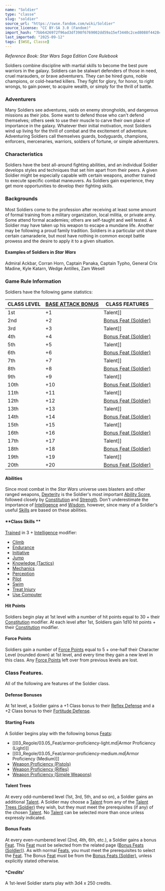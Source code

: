```yaml
---
name: "Soldier"
type: "classe"
slug: "soldier"
source_url: "https://swse.fandom.com/wiki/Soldier"
source_license: "CC BY-SA 3.0 (Fandom)"
import_hash: "7bb6426972f96ad3df398f6769002dd59a15ef3440c2ced8088f4428c76b55cc"
last_imported: "2025-09-12"
tags: [SWSE, Classe]
---
```

*Reference Book: Star Wars Saga Edition Core Rulebook*

Soldiers combine discipline with martial skills to become the best pure warriors in the galaxy. Soldiers can be stalwart defenders of those in need, cruel marauders, or brave adventurers. They can be hired guns, noble champions, or cold-hearted killers. They fight for glory, for honor, to right wrongs, to gain power, to acquire wealth, or simply for the thrill of battle.

### Adventurers
Many Soldiers see adventures, raids on enemy strongholds, and dangerous missions as their jobs. Some want to defend those who can't defend themselves; others seek to use their muscle to carve their own place of importance in the galaxy. Whatever their initial motivation, most Soldiers wind up living for the thrill of combat and the excitement of adventure. Adventuring Soldiers call themselves guards, bodyguards, champions, enforcers, mercenaries, warriors, soldiers of fortune, or simple adventurers.

### Characteristics
Soldiers have the best all-around fighting abilities, and an individual Soldier develops styles and techniques that set him apart from their peers. A given Soldier might be especially capable with certain weapons, another trained to execute specific combat maneuvers. As Soldiers gain experience, they get more opportunities to develop their fighting skills.

### Backgrounds
Most Soldiers come to the profession after receiving at least some amount of formal training from a military organization, local militia, or private army. Some attend formal academies; others are self-taught and well tested. A Soldier may have taken up his weapon to escape a mundane life. Another may be following a proud family tradition. Soldiers in a particular unit share certain camaraderie, but most have nothing in common except battle prowess and the desire to apply it to a given situation.

#### **Examples of Soldiers in *Star Wars***
Admiral Ackbar, Corran Horn, Captain Panaka, Captain Typho, General Crix Madine, Kyle Katarn, Wedge Antilles, Zam Wesell

### Game Rule Information
Soldiers have the following game statistics:

| CLASS LEVEL | [BASE ATTACK BONUS](https://swse.fandom.com/wiki/BASE_ATTACK_BONUS) | CLASS FEATURES |
| --- | --- | --- |
| 1st | <nowiki>+1</nowiki> | Talent]] |
| 2nd | <nowiki>+2</nowiki> | [Bonus Feat (Soldier)](https://swse.fandom.com/wiki/Bonus_Feat_(Soldier)) |
| 3rd | <nowiki>+3</nowiki> | Talent]] |
| 4th | <nowiki>+4</nowiki> | [Bonus Feat (Soldier)](https://swse.fandom.com/wiki/Bonus_Feat_(Soldier)) |
| 5th | <nowiki>+5</nowiki> | Talent]] |
| 6th | <nowiki>+6</nowiki> | [Bonus Feat (Soldier)](https://swse.fandom.com/wiki/Bonus_Feat_(Soldier)) |
| 7th | <nowiki>+7</nowiki> | Talent]] |
| 8th | <nowiki>+8</nowiki> | [Bonus Feat (Soldier)](https://swse.fandom.com/wiki/Bonus_Feat_(Soldier)) |
| 9th | <nowiki>+9</nowiki> | Talent]] |
| 10th | <nowiki>+10</nowiki> | [Bonus Feat (Soldier)](https://swse.fandom.com/wiki/Bonus_Feat_(Soldier)) |
| 11th | <nowiki>+11</nowiki> | Talent]] |
| 12th | <nowiki>+12</nowiki> | [Bonus Feat (Soldier)](https://swse.fandom.com/wiki/Bonus_Feat_(Soldier)) |
| 13th | <nowiki>+13</nowiki> | Talent]] |
| 14th | <nowiki>+14</nowiki> | [Bonus Feat (Soldier)](https://swse.fandom.com/wiki/Bonus_Feat_(Soldier)) |
| 15th | <nowiki>+15</nowiki> | Talent]] |
| 16th | <nowiki>+16</nowiki> | [Bonus Feat (Soldier)](https://swse.fandom.com/wiki/Bonus_Feat_(Soldier)) |
| 17th | <nowiki>+17</nowiki> | Talent]] |
| 18th | <nowiki>+18</nowiki> | [Bonus Feat (Soldier)](https://swse.fandom.com/wiki/Bonus_Feat_(Soldier)) |
| 19th | <nowiki>+19</nowiki> | Talent]] |
| 20th | <nowiki>+20</nowiki> | [Bonus Feat (Soldier)](https://swse.fandom.com/wiki/Bonus_Feat_(Soldier)) |

#### **Abilities**
Since most combat in the *Star Wars* universe uses blasters and other ranged weapons, [Dexterity](https://swse.fandom.com/wiki/Dexterity) is the Soldier's most important [Ability Score](https://swse.fandom.com/wiki/Ability_Score), followed closely by [Constitution](https://swse.fandom.com/wiki/Constitution) and [Strength](https://swse.fandom.com/wiki/Strength). Don't underestimate the importance of [Intelligence](https://swse.fandom.com/wiki/Intelligence) and [Wisdom](https://swse.fandom.com/wiki/Wisdom), however, since many of a Soldier's useful [Skills](https://swse.fandom.com/wiki/Skills) are based on these abilities.

#### **Class Skills **
[Trained](https://swse.fandom.com/wiki/Trained) in 3 + [Intelligence](https://swse.fandom.com/wiki/Intelligence) modifier:

- [Climb](https://swse.fandom.com/wiki/Climb)
- [Endurance](https://swse.fandom.com/wiki/Endurance)
- [Initiative](https://swse.fandom.com/wiki/Initiative)
- [Jump](https://swse.fandom.com/wiki/Jump)
- [Knowledge (Tactics)](https://swse.fandom.com/wiki/Knowledge_(Tactics))
- [Mechanics](https://swse.fandom.com/wiki/Mechanics)
- [Perception](https://swse.fandom.com/wiki/Perception)
- [Pilot](https://swse.fandom.com/wiki/Pilot)
- [Swim](https://swse.fandom.com/wiki/Swim)
- [Treat Injury](https://swse.fandom.com/wiki/Treat_Injury)
- [Use Computer](https://swse.fandom.com/wiki/Use_Computer)

#### **Hit Points**
Soldiers begin play at 1st level with a number of hit points equal to 30 + their [Constitution](https://swse.fandom.com/wiki/Constitution) modifier. At each level after 1st, Soldiers gain 1d10 hit points + their [Constitution](https://swse.fandom.com/wiki/Constitution) modifier.

#### **Force Points**
Soldiers gain a number of [Force Points](https://swse.fandom.com/wiki/Force_Points) equal to 5 + one-half their Character Level (rounded down) at 1st level, and every time they gain a new level in this class. Any [Force Points](https://swse.fandom.com/wiki/Force_Points) left over from previous levels are lost.

### Class Features.
All of the following are features of the Soldier class.

#### **Defense Bonuses**
At 1st level, a Soldier gains a +1 Class bonus to their [Reflex Defense](https://swse.fandom.com/wiki/Reflex_Defense) and a +2 Class bonus to their [Fortitude Defense](https://swse.fandom.com/wiki/Fortitude_Defense).

#### **Starting Feats**
A Soldier begins play with the following bonus [Feats](https://swse.fandom.com/wiki/Feats):

- [[03_Regole/03.05_Feat/armor-proficiency-light.md|Armor Proficiency (Light)]]
- [[03_Regole/03.05_Feat/armor-proficiency-medium.md|Armor Proficiency (Medium)]]
- [Weapon Proficiency (Pistols)](https://swse.fandom.com/wiki/Weapon_Proficiency_(Pistols))
- [Weapon Proficiency (Rifles)](https://swse.fandom.com/wiki/Weapon_Proficiency_(Rifles))
- [Weapon Proficiency (Simple Weapons)](https://swse.fandom.com/wiki/Weapon_Proficiency_(Simple_Weapons))

#### **Talent Trees**
At every odd-numbered level (1st, 3rd, 5th, and so on), a Soldier gains an additional [Talent](https://swse.fandom.com/wiki/Talent). A Soldier may choose a [Talent](https://swse.fandom.com/wiki/Talent) from any of the [Talent Trees (Soldier)](https://swse.fandom.com/wiki/Talent_Trees_(Soldier)) they wish, but they must meet the prerequisites (if any) of the chosen [Talent](https://swse.fandom.com/wiki/Talent). No [Talent](https://swse.fandom.com/wiki/Talent) can be selected more than once unless expressly indicated.
#### **Bonus Feats**
At every even-numbered level (2nd, 4th, 6th, etc.), a Soldier gains a bonus [Feat](https://swse.fandom.com/wiki/Feat). This [Feat](https://swse.fandom.com/wiki/Feat) must be selected from the related page ([Bonus Feats (Soldier)](https://swse.fandom.com/wiki/Bonus_Feats_(Soldier))). As with normal [Feats](https://swse.fandom.com/wiki/Feats), you must meet the prerequisites to select the [Feat](https://swse.fandom.com/wiki/Feat). The Bonus [Feat](https://swse.fandom.com/wiki/Feat) must be from the [Bonus Feats (Soldier)](https://swse.fandom.com/wiki/Bonus_Feats_(Soldier)), unless explicitly stated otherwise.
#### **Credits*'
A 1st-level Soldier starts play with 3d4 x 250 credits.